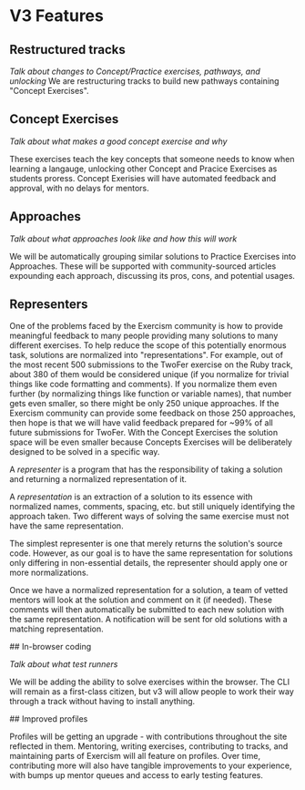 # V3 Features

## Restructured tracks

_Talk about changes to Concept/Practice exercises, pathways, and unlocking_
We are restructuring tracks to build new pathways containing "Concept Exercises".

## Concept Exercises

_Talk about what makes a good concept exercise and why_

These exercises teach the key concepts that someone needs to know when learning a langauge, unlocking other Concept and Pracice Exercises as students proress. Concept Exerisies will have automated feedback and approval, with no delays for mentors.

## Approaches

_Talk about what approaches look like and how this will work_

We will be automatically grouping similar solutions to Practice Exercises into Approaches. These will be supported with community-sourced articles expounding each approach, discussing its pros, cons, and potential usages.

## Representers

One of the problems faced by the Exercism community is how to provide meaningful feedback to many people providing many solutions to many different exercises. To help reduce the scope of this potentially enormous task, solutions are normalized into "representations". For example, out of the most recent 500 submissions to the TwoFer exercise on the Ruby track, about 380 of them would be considered unique (if you normalize for trivial things like code formatting and comments). If you normalize them even further (by normalizing things like function or variable names), that number gets even smaller, so there might be only 250 unique approaches. If the Exercism community can provide some feedback on those 250 approaches, then hope is that we will have valid feedback prepared for ~99% of all future submissions for TwoFer. With the Concept Exercises the solution space will be even smaller because Concepts Exercises will be deliberately designed to be solved in a specific way.

A _representer_ is a program that has the responsibility of taking a solution and returning a normalized representation of it. 

A _representation_ is an extraction of a solution to its essence with normalized names, comments, spacing, etc. but still uniquely identifying the approach taken. Two different ways of solving the same exercise must not have the same representation.

The simplest representer is one that merely returns the solution's source code. However, as our goal is to have the same representation for solutions only differing in non-essential details, the representer should apply one or more normalizations.

Once we have a normalized representation for a solution, a team of vetted mentors will look at the solution and comment on it (if needed). These comments will then automatically be submitted to each new solution with the same representation. A notification will be sent for old solutions with a matching representation.


## In-browser coding

_Talk about what test runners_

We will be adding the ability to solve exercises within the browser. The CLI will remain as a first-class citizen, but v3 will allow people to work their way through a track without having to install anything.

## Improved profiles

Profiles will be getting an upgrade - with contributions throughout the site reflected in them. Mentoring, writing exercises, contributing to tracks, and maintaining parts of Exercism will all feature on profiles. Over time, contributing more will also have tangible improvements to your experience, with bumps up mentor queues and access to early testing features.
